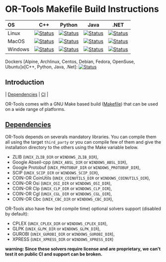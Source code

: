 # OR-Tools Makefile Build Instructions
| OS       | C++   | Python   | Java   | .NET   |
|:-------- | :---: | :------: | :----: | :----: |
| Linux    | [![Status][linux_cpp_svg]][linux_cpp_link] | [![Status][linux_python_svg]][linux_python_link] | [![Status][linux_java_svg]][linux_java_link] | [![Status][linux_dotnet_svg]][linux_dotnet_link] |
| MacOS    | [![Status][macos_cpp_svg]][macos_cpp_link] | [![Status][macos_python_svg]][macos_python_link] | [![Status][macos_java_svg]][macos_java_link] | [![Status][macos_dotnet_svg]][macos_dotnet_link] |
| Windows  | [![Status][windows_cpp_svg]][windows_cpp_link] | [![Status][windows_python_svg]][windows_python_link] | [![Status][windows_java_svg]][windows_java_link] | [![Status][windows_dotnet_svg]][windows_dotnet_link] |

[linux_cpp_svg]: https://github.com/google/or-tools/actions/workflows/make_linux_cpp.yml/badge.svg?branch=master
[linux_cpp_link]: https://github.com/google/or-tools/actions/workflows/make_linux_cpp.yml
[linux_python_svg]: https://github.com/google/or-tools/actions/workflows/make_linux_python.yml/badge.svg?branch=master
[linux_python_link]: https://github.com/google/or-tools/actions/workflows/make_linux_python.yml
[linux_java_svg]: https://github.com/google/or-tools/actions/workflows/make_linux_java.yml/badge.svg?branch=master
[linux_java_link]: https://github.com/google/or-tools/actions/workflows/make_linux_java.yml
[linux_dotnet_svg]: https://github.com/google/or-tools/actions/workflows/make_linux_dotnet.yml/badge.svg?branch=master
[linux_dotnet_link]: https://github.com/google/or-tools/actions/workflows/make_linux_dotnet.yml

[macos_cpp_svg]: https://github.com/google/or-tools/actions/workflows/make_macos_cpp.yml/badge.svg?branch=master
[macos_cpp_link]: https://github.com/google/or-tools/actions/workflows/make_macos_cpp.yml
[macos_python_svg]: https://github.com/google/or-tools/actions/workflows/make_macos_python.yml/badge.svg?branch=master
[macos_python_link]: https://github.com/google/or-tools/actions/workflows/make_macos_python.yml
[macos_java_svg]: https://github.com/google/or-tools/actions/workflows/make_macos_java.yml/badge.svg?branch=master
[macos_java_link]: https://github.com/google/or-tools/actions/workflows/make_macos_java.yml
[macos_dotnet_svg]: https://github.com/google/or-tools/actions/workflows/make_macos_dotnet.yml/badge.svg?branch=master
[macos_dotnet_link]: https://github.com/google/or-tools/actions/workflows/make_macos_dotnet.yml

[windows_cpp_svg]: https://github.com/google/or-tools/actions/workflows/make_windows_cpp.yml/badge.svg?branch=master
[windows_cpp_link]: https://github.com/google/or-tools/actions/workflows/make_windows_cpp.yml
[windows_python_svg]: https://github.com/google/or-tools/actions/workflows/make_windows_python.yml/badge.svg?branch=master
[windows_python_link]: https://github.com/google/or-tools/actions/workflows/make_windows_python.yml
[windows_java_svg]: https://github.com/google/or-tools/actions/workflows/make_windows_java.yml/badge.svg?branch=master
[windows_java_link]: https://github.com/google/or-tools/actions/workflows/make_windows_java.yml
[windows_dotnet_svg]: https://github.com/google/or-tools/actions/workflows/make_windows_dotnet.yml/badge.svg?branch=master
[windows_dotnet_link]: https://github.com/google/or-tools/actions/workflows/make_windows_dotnet.yml

Dockers [Alpine, Archlinux, Centos, Debian, Fedora, OpenSuse, Ubuntu]x[C++,
Python, Java, .Net]: [![Status][docker_svg]][docker_link]

[docker_svg]: https://github.com/google/or-tools/actions/workflows/make_docker.yml/badge.svg?branch=master
[docker_link]: https://github.com/google/or-tools/actions/workflows/make_docker.yml

## Introduction
<nav for="make"> |
<a href="#deps">Dependencies</a> |
<a href="doc/ci.md">CI</a> |
</nav>

OR-Tools comes with a GNU Make based build ([Makefile](../Makefile)) that can be
used on a wide range of platforms.

## [Dependencies](#deps)

OR-Tools depends on severals mandatory libraries. You can compile them all using
the target `third_party` or you can compile few of them and give the
installation directory to the others using the Make variable below.

* ZLIB (`UNIX_ZLIB_DIR` or `WINDOWS_ZLIB_DIR`),
* Google Abseil-cpp (`UNIX_ABSL_DIR` or `WINDOWS_ABSL_DIR`),
* Google Protobuf (`UNIX_PROTOBUF_DIR` or `WINDOWS_PROTOBUF_DIR`),
* SCIP (`UNIX_SCIP_DIR` or `WINDOWS_SCIP_DIR`),
* COIN-OR CoinUtils (`UNIX_COINUTILS_DIR` or `WINDOWS_COINUTILS_DIR`),
* COIN-OR Osi (`UNIX_OSI_DIR` or `WINDOWS_OSI_DIR`),
* COIN-OR Clp (`UNIX_CLP_DIR` or `WINDOWS_CLP_DIR`),
* COIN-OR Cgl (`UNIX_CGL_DIR` or `WINDOWS_CGL_DIR`),
* COIN-OR Cbc (`UNIX_CBC_DIR` or `WINDOWS_CBC_DIR`),

OR-Tools also have few (ed compile time) optional solvers support (disabled by
default):

* CPLEX (`UNIX_CPLEX_DIR` or `WINDOWS_CPLEX_DIR`),
* GLPK (`UNIX_GLPK_DIR` or `WINDOWS_GLPK_DIR`),
* GUROBI (`UNIX_GUROBI_DIR` or `WINDOWS_GUROBI_DIR`),
* XPRESS (`UNIX_XPRESS_DIR` or `WINDOWS_XPRESS_DIR`)

**warning: Since these solvers require license and are proprietary, we can't
test it on public CI and support can be broken.**
